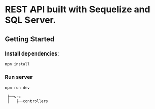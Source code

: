 # REST API built with Sequelize and SQL Server.

## Getting Started

### Install dependencies:

```bash
npm install
```

### Run server

```bash
npm run dev
```

```
 ├──src
 │   ├──controllers


```
